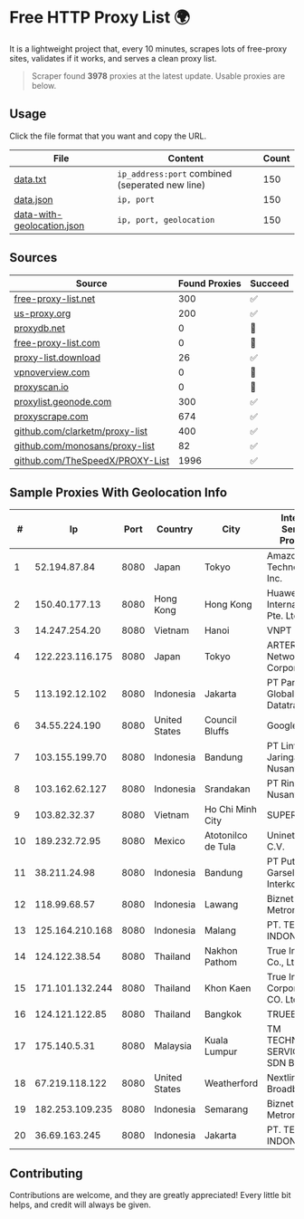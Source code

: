 
# Free HTTP Proxy List 🌍

It is a lightweight project that, every 10 minutes, scrapes lots of free-proxy sites, validates if it works, and serves a clean proxy list.


> Scraper found **3978** proxies at the latest update. Usable proxies are below.

## Usage

Click the file format that you want and copy the URL.


|File|Content|Count|
|----|-------|-----|
|[data.txt](https://raw.githubusercontent.com/themiralay/Proxy-List-World/master/data.txt)|`ip_address:port` combined (seperated new line)|150|
|[data.json](https://raw.githubusercontent.com/themiralay/Proxy-List-World/master/data.json)|`ip, port`|150|
|[data-with-geolocation.json](https://raw.githubusercontent.com/themiralay/Proxy-List-World/master/data-with-geolocation.json)|`ip, port, geolocation`|150|

## Sources

|Source|Found Proxies|Succeed|
|------|-------------|-------|
|[free-proxy-list.net](https://free-proxy-list.net)|300|✅|
|[us-proxy.org](https://www.us-proxy.org)|200|✅|
|[proxydb.net](http://proxydb.net)|0|🚫|
|[free-proxy-list.com](https://free-proxy-list.com/?page=&port=&type%5B%5D=http&type%5B%5D=https&up_time=0&search=Search)|0|🚫|
|[proxy-list.download](https://www.proxy-list.download/HTTP)|26|✅|
|[vpnoverview.com](https://vpnoverview.com/privacy/anonymous-browsing/free-proxy-servers)|0|🚫|
|[proxyscan.io](https://www.proxyscan.io)|0|🚫|
|[proxylist.geonode.com](https://proxylist.geonode.com/api/proxy-list?limit=300&page=1&sort_by=lastChecked&sort_type=desc&protocols=http,https)|300|✅|
|[proxyscrape.com](https://api.proxyscrape.com/v2/?request=displayproxies&protocol=http&timeout=10000&country=all&ssl=all&anonymity=all)|674|✅|
|[github.com/clarketm/proxy-list](https://raw.githubusercontent.com/clarketm/proxy-list/master/proxy-list-raw.txt)|400|✅|
|[github.com/monosans/proxy-list](https://raw.githubusercontent.com/monosans/proxy-list/main/proxies/http.txt)|82|✅|
|[github.com/TheSpeedX/PROXY-List](https://raw.githubusercontent.com/TheSpeedX/PROXY-List/master/http.txt)|1996|✅|


## Sample Proxies With Geolocation Info

|#|Ip|Port|Country|City|Internet Service Provider|
|-|--|----|-------|----|-------------------------|
|1|52.194.87.84|8080|Japan|Tokyo|Amazon Technologies Inc.|
|2|150.40.177.13|8080|Hong Kong|Hong Kong|Huawei International Pte. Ltd.|
|3|14.247.254.20|8080|Vietnam|Hanoi|VNPT|
|4|122.223.116.175|8080|Japan|Tokyo|ARTERIA Networks Corporation|
|5|113.192.12.102|8080|Indonesia|Jakarta|PT Parsaoran Global Datatrans|
|6|34.55.224.190|8080|United States|Council Bluffs|Google LLC|
|7|103.155.199.70|8080|Indonesia|Bandung|PT Lintas Jaringan Nusantara|
|8|103.162.62.127|8080|Indonesia|Srandakan|PT Ring Media Nusantara|
|9|103.82.32.37|8080|Vietnam|Ho Chi Minh City|SUPERHOST|
|10|189.232.72.95|8080|Mexico|Atotonilco de Tula|Uninet S.A. de C.V.|
|11|38.211.24.98|8080|Indonesia|Bandung|PT Putra Garsel Interkoneksi|
|12|118.99.68.57|8080|Indonesia|Lawang|Biznet Metronet|
|13|125.164.210.168|8080|Indonesia|Malang|PT. TELKOM INDONESIA|
|14|124.122.38.54|8080|Thailand|Nakhon Pathom|True Internet Co., Ltd.|
|15|171.101.132.244|8080|Thailand|Khon Kaen|True Internet Corporation CO. Ltd.|
|16|124.121.122.85|8080|Thailand|Bangkok|TRUEBB|
|17|175.140.5.31|8080|Malaysia|Kuala Lumpur|TM TECHNOLOGY SERVICES SDN BHD|
|18|67.219.118.122|8080|United States|Weatherford|Nextlink Broadband|
|19|182.253.109.235|8080|Indonesia|Semarang|Biznet Metronet|
|20|36.69.163.245|8080|Indonesia|Jakarta|PT. TELKOM INDONESIA|



## Contributing

Contributions are welcome, and they are greatly appreciated! Every
little bit helps, and credit will always be given.

